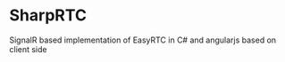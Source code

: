 SharpRTC
========

SignalR based implementation of EasyRTC in C# and angularjs based on client side
